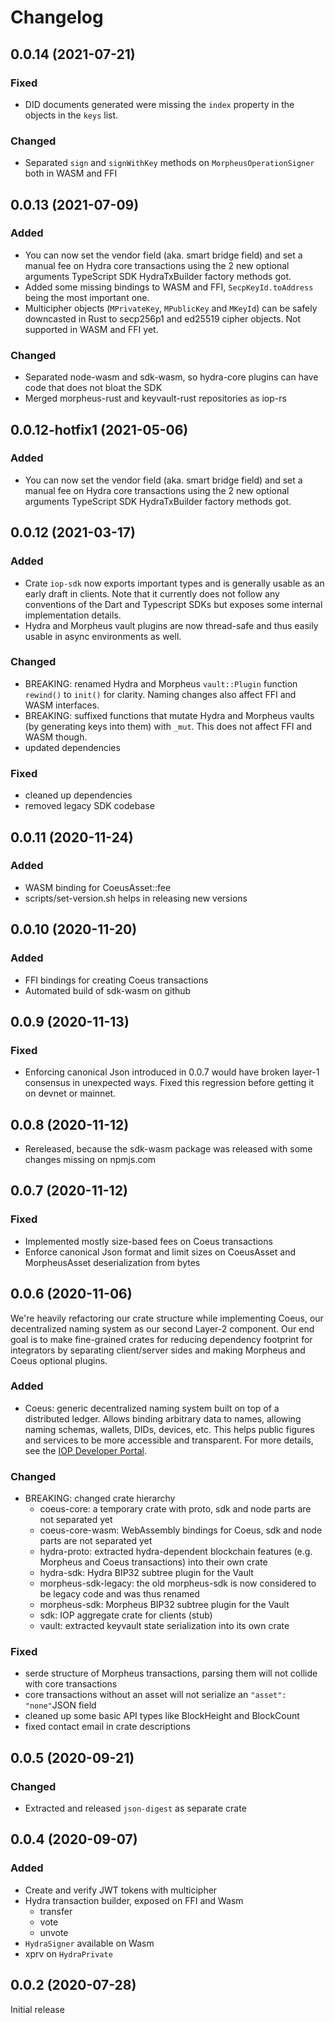 # Changelog

## 0.0.14 (2021-07-21)

### Fixed

- DID documents generated were missing the `index` property in the objects in the `keys` list.

### Changed

- Separated `sign` and `signWithKey` methods on `MorpheusOperationSigner` both in WASM and FFI

## 0.0.13 (2021-07-09)

### Added

- You can now set the vendor field (aka. smart bridge field) and set a manual fee on Hydra core transactions using the 2 new optional arguments TypeScript SDK HydraTxBuilder factory methods got.
- Added some missing bindings to WASM and FFI, `SecpKeyId.toAddress` being the most important one.
- Multicipher objects (`MPrivateKey`, `MPublicKey` and `MKeyId`) can be safely downcasted in Rust to secp256p1 and ed25519 cipher objects. Not supported in WASM and FFI yet.

### Changed

- Separated node-wasm and sdk-wasm, so hydra-core plugins can have code that does not bloat the SDK
- Merged morpheus-rust and keyvault-rust repositories as iop-rs

## 0.0.12-hotfix1 (2021-05-06)

### Added

- You can now set the vendor field (aka. smart bridge field) and set a manual fee on Hydra core transactions using the 2 new optional arguments TypeScript SDK HydraTxBuilder factory methods got.

## 0.0.12 (2021-03-17)

### Added

- Crate `iop-sdk` now exports important types and is generally usable as an early draft in clients. Note that it currently does not follow any conventions of the Dart and Typescript SDKs but exposes some internal implementation details.
- Hydra and Morpheus vault plugins are now thread-safe and thus easily usable in async environments as well.

### Changed

- BREAKING: renamed Hydra and Morpheus `vault::Plugin` function `rewind()` to `init()` for clarity. Naming changes also affect FFI and WASM interfaces.
- BREAKING: suffixed functions that mutate Hydra and Morpheus vaults (by generating keys into them) with `_mut`. This does not affect FFI and WASM though.
- updated dependencies

### Fixed

- cleaned up dependencies
- removed legacy SDK codebase

## 0.0.11 (2020-11-24)

### Added

- WASM binding for CoeusAsset::fee
- scripts/set-version.sh helps in releasing new versions

## 0.0.10 (2020-11-20)

### Added

- FFI bindings for creating Coeus transactions
- Automated build of sdk-wasm on github

## 0.0.9 (2020-11-13)

### Fixed

- Enforcing canonical Json introduced in 0.0.7 would have broken layer-1 consensus in unexpected ways.
  Fixed this regression before getting it on devnet or mainnet.

## 0.0.8 (2020-11-12)

- Rereleased, because the sdk-wasm package was released with some changes missing on npmjs.com

## 0.0.7 (2020-11-12)

### Fixed

- Implemented mostly size-based fees on Coeus transactions
- Enforce canonical Json format and limit sizes on CoeusAsset and MorpheusAsset deserialization from bytes

## 0.0.6 (2020-11-06)

We're heavily refactoring our crate structure while implementing Coeus, our decentralized naming system as our second Layer-2 component. Our end goal is to make fine-grained crates for reducing dependency footprint for integrators by separating client/server sides and making Morpheus and Coeus optional plugins.

### Added

- Coeus: generic decentralized naming system built on top of a distributed ledger. Allows binding arbitrary data to names, allowing naming schemas, wallets, DIDs, devices, etc. This helps public figures and services to be more accessible and transparent. For more details, see the [IOP Developer Portal](https://developer.iop.technology/dns).

### Changed

- BREAKING: changed crate hierarchy
  - coeus-core: a temporary crate with proto, sdk and node parts are not separated yet
  - coeus-core-wasm: WebAssembly bindings for Coeus, sdk and node parts are not separated yet 
  - hydra-proto: extracted hydra-dependent blockchain features (e.g. Morpheus and Coeus transactions) into their own crate
  - hydra-sdk: Hydra BIP32 subtree plugin for the Vault
  - morpheus-sdk-legacy: the old morpheus-sdk is now considered to be legacy code and was thus renamed
  - morpheus-sdk: Morpheus BIP32 subtree plugin for the Vault
  - sdk: IOP aggregate crate for clients (stub)
  - vault: extracted keyvault state serialization into its own crate

### Fixed

- serde structure of Morpheus transactions, parsing them will not collide with core transactions
- core transactions without an asset will not serialize an `"asset": "none"`JSON field  
- cleaned up some basic API types like BlockHeight and BlockCount
- fixed contact email in crate descriptions

## 0.0.5 (2020-09-21)

### Changed

- Extracted and released `json-digest` as separate crate

## 0.0.4 (2020-09-07)

### Added

- Create and verify JWT tokens with multicipher
- Hydra transaction builder, exposed on FFI and Wasm
  - transfer
  - vote
  - unvote
- `HydraSigner` available on Wasm
- xprv on `HydraPrivate`

## 0.0.2 (2020-07-28)

Initial release